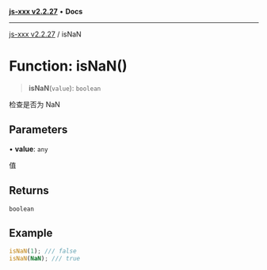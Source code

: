 [**js-xxx v2.2.27**](../README.md) • **Docs**

***

[js-xxx v2.2.27](../README.md) / isNaN

# Function: isNaN()

> **isNaN**(`value`): `boolean`

检查是否为 NaN

## Parameters

• **value**: `any`

值

## Returns

`boolean`

## Example

```ts
isNaN(1); /// false
isNaN(NaN); /// true
```
